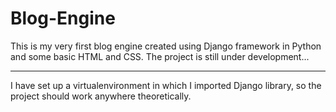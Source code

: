 # Blog-Engine
This is my very first blog engine created using Django framework in Python and some basic HTML and CSS. The project is still under development...
<hr>
I have set up a virtualenvironment in which I imported Django library, so the project should work anywhere theoretically.
